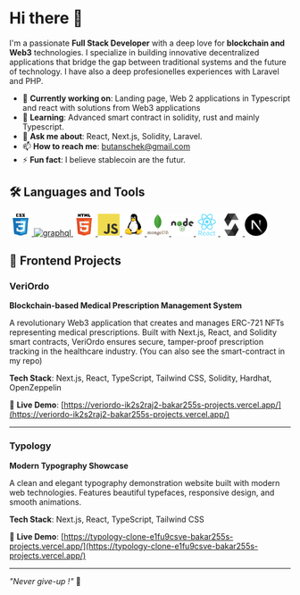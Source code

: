 # Hi there 👋 

I'm a passionate **Full Stack Developer** with a deep love for **blockchain and Web3** technologies. I specialize in building innovative decentralized applications that bridge the gap between traditional systems and the future of technology. I have also
a deep profesionelles experiences with Laravel and PHP.

- 🔭 **Currently working on**: Landing page, Web 2 applications in Typescript and react with solutions from Web3 applications
- 🌱 **Learning**: Advanced smart contract in solidity, rust and mainly Typescript.
- 💬 **Ask me about**: React, Next.js, Solidity, Laravel.
- 📫 **How to reach me**: [butanschek@gmail.com](mailto:butanschek@gmail.com)
- ⚡ **Fun fact**: I believe stablecoin are the futur.

## 🛠️ Languages and Tools

<p align="left">
  <a href="https://www.w3schools.com/css/" target="_blank" rel="noreferrer">
    <img src="https://raw.githubusercontent.com/devicons/devicon/master/icons/css3/css3-original-wordmark.svg" alt="css3" width="40" height="40"/>
  </a>
  <a href="https://graphql.org" target="_blank" rel="noreferrer">
    <img src="https://www.vectorlogo.zone/logos/graphql/graphql-icon.svg" alt="graphql" width="40" height="40"/>
  </a>
  <a href="https://www.w3.org/html/" target="_blank" rel="noreferrer">
    <img src="https://raw.githubusercontent.com/devicons/devicon/master/icons/html5/html5-original-wordmark.svg" alt="html5" width="40" height="40"/>
  </a>
  <a href="https://developer.mozilla.org/en-US/docs/Web/JavaScript" target="_blank" rel="noreferrer">
    <img src="https://raw.githubusercontent.com/devicons/devicon/master/icons/javascript/javascript-original.svg" alt="javascript" width="40" height="40"/>
  </a>
  <a href="https://www.linux.org/" target="_blank" rel="noreferrer">
    <img src="https://raw.githubusercontent.com/devicons/devicon/master/icons/linux/linux-original.svg" alt="linux" width="40" height="40"/>
  </a>
  <a href="https://www.mongodb.com/" target="_blank" rel="noreferrer">
    <img src="https://raw.githubusercontent.com/devicons/devicon/master/icons/mongodb/mongodb-original-wordmark.svg" alt="mongodb" width="40" height="40"/>
  </a>
  <a href="https://nodejs.org" target="_blank" rel="noreferrer">
    <img src="https://raw.githubusercontent.com/devicons/devicon/master/icons/nodejs/nodejs-original-wordmark.svg" alt="nodejs" width="40" height="40"/>
  </a>
  <a href="https://reactjs.org/" target="_blank" rel="noreferrer">
    <img src="https://raw.githubusercontent.com/devicons/devicon/master/icons/react/react-original-wordmark.svg" alt="react" width="40" height="40"/>
  </a>
  <a href="https://soliditylang.org/" target="_blank" rel="noreferrer">
    <img src="https://raw.githubusercontent.com/devicons/devicon/master/icons/solidity/solidity-original.svg" alt="solidity" width="40" height="40"/>
  </a>
  <a href="https://nextjs.org/" target="_blank" rel="noreferrer">
    <img src="https://raw.githubusercontent.com/devicons/devicon/master/icons/nextjs/nextjs-original.svg" alt="nextjs" width="40" height="40"/>
  </a>
</p>


## 🚀 Frontend Projects

### VeriOrdo
**Blockchain-based Medical Prescription Management System**

A revolutionary Web3 application that creates and manages ERC-721 NFTs representing medical prescriptions. Built with Next.js, React, and Solidity smart contracts, VeriOrdo ensures secure, tamper-proof prescription tracking in the healthcare industry. (You can also see the smart-contract in my repo)

**Tech Stack**: Next.js, React, TypeScript, Tailwind CSS, Solidity, Hardhat, OpenZeppelin

🔗 **Live Demo**: [https://veriordo-ik2s2raj2-bakar255s-projects.vercel.app/](https://veriordo-ik2s2raj2-bakar255s-projects.vercel.app/)

---

### Typology
**Modern Typography Showcase**

A clean and elegant typography demonstration website built with modern web technologies. Features beautiful typefaces, responsive design, and smooth animations.

**Tech Stack**: Next.js, React, TypeScript, Tailwind CSS

🔗 **Live Demo**: [https://typology-clone-e1fu9csve-bakar255s-projects.vercel.app/](https://typology-clone-e1fu9csve-bakar255s-projects.vercel.app/)

---

*"Never give-up !"* 🚀

